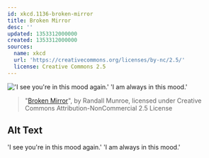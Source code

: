 ```yaml
---
id: xkcd.1136-broken-mirror
title: Broken Mirror
desc: ''
updated: 1353312000000
created: 1353312000000
sources:
  name: xkcd
  url: 'https://creativecommons.org/licenses/by-nc/2.5/'
  license: Creative Commons 2.5
---
```

!['I see you're in this mood again.' 'I am always in this mood.'](https://imgs.xkcd.com/comics/broken_mirror.png)
> "[Broken Mirror](https://xkcd.com/1136/)", by Randall Munroe, licensed under Creative Commons Attribution-NonCommercial 2.5 License

## Alt Text
'I see you're in this mood again.' 'I am always in this mood.'
